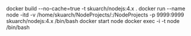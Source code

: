 docker build --no-cache=true -t skuarch/nodejs:4.x .
docker run --name node -itd -v /home/skuarch/NodeProjects/:/NodeProjects -p 9999:9999 skuarch/nodejs:4.x /bin/bash
docker start node
docker exec -i -t node /bin/bash